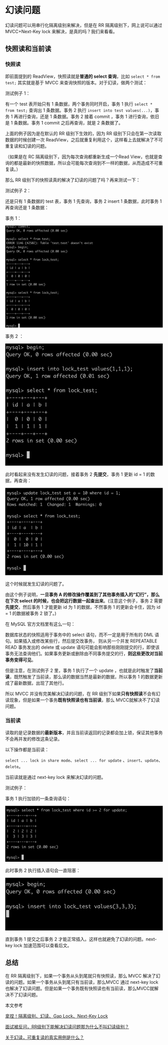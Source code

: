 # 幻读问题

幻读问题可以用串行化隔离级别来解决，但是在 RR 隔离级别下，网上说可以通过 MVCC+Next-Key lock 来解决，是真的吗？我们来看看。

## 快照读和当前读

### 快照读

即前面提到的 ReadView，快照读就是**普通的 select 查询**，比如 `select * from test;` 其实就是基于 MVCC 来查询快照的版本。对于幻读，做两个测试：

测试例子 1：

有一个 test 表开始只有 1 条数据，两个事务同时开启，事务 1 执行 `select * from test;` 查询出 1 条数据。事务 2 执行 `insert into test values(...)`，事务 1 再进行查询，还是 1 条数据。事务 2 接着 commit ，事务 1 进行查询，依旧是 1 条数据。事务 1 commit 之后再查询，就是 2 条数据了。

上面的例子因为是在默认的 RR 级别下生效的，因为 RR 级别下只会在第一次读取数据的时候创建一次 ReadView，之后就重复利用这个，这样看上去就解决了不可重复读和幻读的问题。

（如果是在 RC 隔离级别下，因为每次查询都重新生成一个Read View，也就是查询的都是最新的快照数据，所以会可能每次查询到不一样的数据，从而造成不可重复读。）

那么 RR 级别下的快照读真的解决了幻读的问题了吗？再来测试一下：

测试例子 2：

还是只有 1 条数据的 test 表，事务 1 先查询，事务 2 insert 1 条数据，此时事务 1 再查询还是 1 条数据：

事务 1：

![](../../.gitbook/assets/huandu-1.png)

事务 2 ：

![](<../../.gitbook/assets/huandu-2 (1).png>)

此时看起来没有发生幻读的问题，接着事务 2 **先提交**，事务 1 更新 id = 1 的数据，再查询：

![](<../../.gitbook/assets/huandu-3 (1).png>)

这个时候就发生幻读的问题了。

由这个例子说明，**一旦事务 A 的修改操作覆盖到了其他事务插入的“幻行”，那么在下次 select 的时候，也会把这行数据一起查出来**。(注意这个例子，事务 2 需要**先提交**，然后事务 1 才能更新 id 为 1 的数据，不然事务 1 的更新会卡住，因为 id = 1 的数据被事务 2 锁了。)

在 MySQL 官方文档里有这么一句：

数据库状态的快照适用于事务中的 select 语句，而不一定是用于所有的 DML 语句。如果插入或修改某些行，然后提交改事务， 则从另一个并发 REPEATABLE READ 事务发出的 delete 或 update 语句可能会影响那些刚刚提交的行，即使该事务无法查询他们。如果事务更新或删除由不同事务提交的行，**则这些更改对当前事务变得可见**。

但是注意，在测试例子 2 里，事务 1 执行了一个 update ，也就是此时触发了**当前读**，既然触发了当前读，那么读的数据当然是最新的数据，所以事务 1 的数据更新成了最新数据，出现了其他行。

所以 MVCC 并没有完美解决幻读的问题，在 RR 级别下如果**只有快照读**不会有幻读现象，但是如果一个事务**既有快照读也有当前读**，那么 MVCC就解决不了幻读问题。

### 当前读

读取的是记录数据的**最新版本**，并且当前读返回的记录都会加上锁，保证其他事务不会再并发的修改这条记录。

以下操作都是当前读：

`select ... lock in share mode`、`select ... for update` 、`insert`、`update`、`delete`。

当前读就是通过 next-key lock 来解决幻读的问题。

测试例子：

事务 1 执行加锁的一条查询语句：

![](../../.gitbook/assets/huandu-4.png)

此时事务 2 执行插入语句会一直阻塞：

![](<../../.gitbook/assets/huandu-5 (1).png>)

直到事务 1 提交之后事务 2 才能正常插入。这样也就避免了幻读的问题。next-key lock 加速范围可以查看后文。

## 总结

在 RR 隔离级别下，如果一个事务从头到尾就只有快照读，那么 MVCC 解决了幻读的问题。如果一个事务从头到尾只有当前读，那么MVCC 通过 next-key lock 也解决了幻读问题。但是如果一个事务既有快照读也有当前读，那么MVCC就解决不了幻读问题。

本文参考

[拿捏！隔离级别、幻读、Gap Lock、Next-Key Lock](https://segmentfault.com/a/1190000040558973)

[面试被反问，RR级别下能解决幻读问题那为什么不叫幻读级别？](https://www.codenong.com/cs107121470/)

[关于幻读，可重复读的真实用例是什么？](https://www.zhihu.com/question/47007926)
